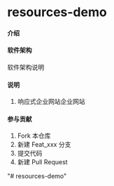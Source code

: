 # resources-demo

#### 介绍


#### 软件架构
软件架构说明

#### 说明

1.  响应式企业网站企业网站

#### 参与贡献

1.  Fork 本仓库
2.  新建 Feat_xxx 分支
3.  提交代码
4.  新建 Pull Request

"# resources-demo" 
